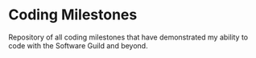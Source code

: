 # Coding Milestones
Repository of all coding milestones that have demonstrated my ability to code with the Software Guild and beyond.
